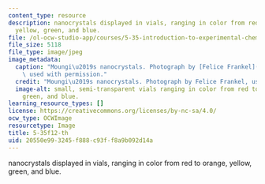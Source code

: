 ```yaml
---
content_type: resource
description: nanocrystals displayed in vials, ranging in color from red to orange,
  yellow, green, and blue.
file: /ol-ocw-studio-app/courses/5-35-introduction-to-experimental-chemistry-fall-2012/20550e993245f888c93ff8a9b092d14a_5-35f12-th.jpg
file_size: 5118
file_type: image/jpeg
image_metadata:
  caption: "Moungi\u2019s nanocrystals. Photograph by [Felice Frankel](http://www.felicefrankel.com/),\
    \ used with permission."
  credit: "Moungi\u2019s nanocrystals. Photograph by Felice Frankel, used with permission."
  image-alt: small, semi-transparent vials ranging in color from red to orange, yellow,
    green, and blue.
learning_resource_types: []
license: https://creativecommons.org/licenses/by-nc-sa/4.0/
ocw_type: OCWImage
resourcetype: Image
title: 5-35f12-th
uid: 20550e99-3245-f888-c93f-f8a9b092d14a
---
```

nanocrystals displayed in vials, ranging in color from red to orange, yellow, green, and blue.
